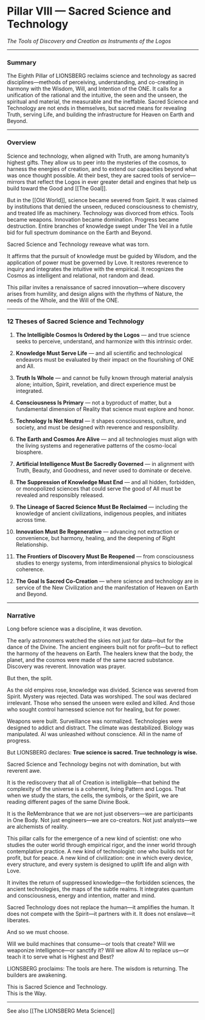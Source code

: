 # Pillar VIII — Sacred Science and Technology

_The Tools of Discovery and Creation as Instruments of the Logos_

---

### **Summary**

The Eighth Pillar of LIONSBERG reclaims science and technology as sacred disciplines—methods of perceiving, understanding, and co-creating in harmony with the Wisdom, Will, and Intention of the ONE. It calls for a unification of the rational and the intuitive, the seen and the unseen, the spiritual and material, the measurable and the ineffable. Sacred Science and Technology are not ends in themselves, but sacred means for revealing Truth, serving Life, and building the infrastructure for Heaven on Earth and Beyond. 

---

### **Overview**

Science and technology, when aligned with Truth, are among humanity’s highest gifts. They allow us to peer into the mysteries of the cosmos, to harness the energies of creation, and to extend our capacities beyond what was once thought possible. At their best, they are sacred tools of service—mirrors that reflect the Logos in ever greater detail and engines that help us build toward the Good and [[The Goal]].

But in the [[Old World]], science became severed from Spirit. It was claimed by institutions that denied the unseen, reduced consciousness to chemistry, and treated life as machinery. Technology was divorced from ethics. Tools became weapons. Innovation became domination. Progress became destruction. Entire branches of knowledge swept under The Veil in a futile bid for full spectrum dominance on the Earth and Beyond. 

Sacred Science and Technology reweave what was torn.

It affirms that the pursuit of knowledge must be guided by Wisdom, and the application of power must be governed by Love. It restores reverence to inquiry and integrates the intuitive with the empirical. It recognizes the Cosmos as intelligent and relational, not random and dead.

This pillar invites a renaissance of sacred innovation—where discovery arises from humility, and design aligns with the rhythms of Nature, the needs of the Whole, and the Will of the ONE.

---

### **12 Theses of Sacred Science and Technology**

1. **The Intelligible Cosmos Is Ordered by the Logos** — and true science seeks to perceive, understand, and harmonize with this intrinsic order.
    
2. **Knowledge Must Serve Life** — and all scientific and technological endeavors must be evaluated by their impact on the flourishing of ONE and All.
    
3. **Truth Is Whole** — and cannot be fully known through material analysis alone; intuition, Spirit, revelation, and direct experience must be integrated.
    
4. **Consciousness Is Primary** — not a byproduct of matter, but a fundamental dimension of Reality that science must explore and honor.
    
5. **Technology Is Not Neutral** — it shapes consciousness, culture, and society, and must be designed with reverence and responsibility.
    
6. **The Earth and Cosmos Are Alive** — and all technologies must align with the living systems and regenerative patterns of the cosmo-local biosphere.
    
7. **Artificial Intelligence Must Be Sacredly Governed** — in alignment with Truth, Beauty, and Goodness, and never used to dominate or deceive.
    
8. **The Suppression of Knowledge Must End** — and all hidden, forbidden, or monopolized sciences that could serve the good of All must be revealed and responsibly released.
    
9. **The Lineage of Sacred Science Must Be Reclaimed** — including the knowledge of ancient civilizations, indigenous peoples, and initiates across time.
    
10. **Innovation Must Be Regenerative** — advancing not extraction or convenience, but harmony, healing, and the deepening of Right Relationship.
    
11. **The Frontiers of Discovery Must Be Reopened** — from consciousness studies to energy systems, from interdimensional physics to biological coherence.
    
12. **The Goal Is Sacred Co-Creation** — where science and technology are in service of the New Civilization and the manifestation of Heaven on Earth and Beyond.
    

---

### **Narrative**

Long before science was a discipline, it was devotion.

The early astronomers watched the skies not just for data—but for the dance of the Divine. The ancient engineers built not for profit—but to reflect the harmony of the heavens on Earth. The healers knew that the body, the planet, and the cosmos were made of the same sacred substance. Discovery was reverent. Innovation was prayer.

But then, the split.

As the old empires rose, knowledge was divided. Science was severed from Spirit. Mystery was rejected. Data was worshiped. The soul was declared irrelevant. Those who sensed the unseen were exiled and killed. And those who sought control harnessed science not for healing, but for power.

Weapons were built. Surveillance was normalized. Technologies were designed to addict and distract. The climate was destabilized. Biology was manipulated. AI was unleashed without conscience. All in the name of progress.

But LIONSBERG declares: **True science is sacred. True technology is wise.**

Sacred Science and Technology begins not with domination, but with reverent awe.

It is the rediscovery that all of Creation is intelligible—that behind the complexity of the universe is a coherent, living Pattern and Logos. That when we study the stars, the cells, the symbols, or the Spirit, we are reading different pages of the same Divine Book.

It is the ReMembrance that we are not just observers—we are participants in One Body. Not just engineers—we are co-creators. Not just analysts—we are alchemists of reality.

This pillar calls for the emergence of a new kind of scientist: one who studies the outer world through empirical rigor, and the inner world through contemplative practice. A new kind of technologist: one who builds not for profit, but for peace. A new kind of civilization: one in which every device, every structure, and every system is designed to uplift life and align with Love.

It invites the return of suppressed knowledge—the forbidden sciences, the ancient technologies, the maps of the subtle realms. It integrates quantum and consciousness, energy and intention, matter and mind.

Sacred Technology does not replace the human—it amplifies the human. It does not compete with the Spirit—it partners with it. It does not enslave—it liberates.

And so we must choose.

Will we build machines that consume—or tools that create? Will we weaponize intelligence—or sanctify it? Will we allow AI to replace us—or teach it to serve what is Highest and Best?

LIONSBERG proclaims: The tools are here. The wisdom is returning. The builders are awakening.

This is Sacred Science and Technology.  
This is the Way.

____

See also [[The LIONSBERG Meta Science]]  
